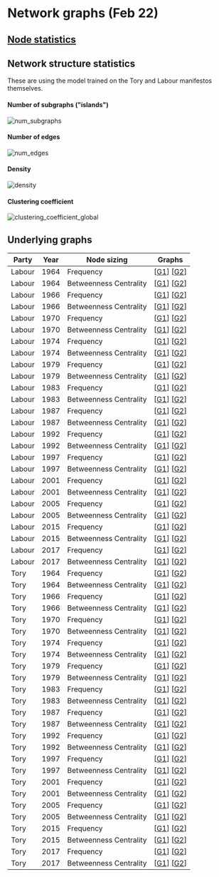 # Network graphs (Feb 22)

## [Node statistics](https://public.tableau.com/views/NodestatisticsforLabourandToryIdeographs/Nodestats-all-horizontal?:display_count=y&publish=yes&:origin=viz_share_link)

## Network structure statistics

These are using the model trained on the Tory and Labour manifestos themselves.

#### Number of subgraphs ("islands")

![num_subgraphs](%assets_url%/network_data/top100_manifestomodel_V2/plot.num_subgraphs.png)

#### Number of edges

![num_edges](%assets_url%/network_data/top100_manifestomodel_V2/plot.num_edges.png)

#### Density

![density](%assets_url%/network_data/top100_manifestomodel_V2/plot.density.png)

#### Clustering coefficient

![clustering_coefficient_global](%assets_url%/network_data/top100_manifestomodel_V2/plot.clustering_coefficient_global.png)

## Underlying graphs

| Party | Year | Node sizing | Graphs |
| ----- | ---- | ----------- | ------ |
| Labour | 1964 | Frequency | [[G1](%assets_url%/network_data/top100_manifestomodel_V2/graph_Labour_1964_G1.html)] [[G2](%assets_url%/network_data/top100_manifestomodel_V2/graph_Labour_1964_G2.html)] |
| Labour | 1964 | Betweenness Centrality | [[G1](%assets_url%/network_data/top100_manifestomodel_V2/graph_Labour_1964_G1_BC.html)] [[G2](%assets_url%/network_data/top100_manifestomodel_V2/graph_Labour_1964_G2_BC.html)] |
| Labour | 1966 | Frequency | [[G1](%assets_url%/network_data/top100_manifestomodel_V2/graph_Labour_1966_G1.html)] [[G2](%assets_url%/network_data/top100_manifestomodel_V2/graph_Labour_1966_G2.html)] |
| Labour | 1966 | Betweenness Centrality | [[G1](%assets_url%/network_data/top100_manifestomodel_V2/graph_Labour_1966_G1_BC.html)] [[G2](%assets_url%/network_data/top100_manifestomodel_V2/graph_Labour_1966_G2_BC.html)] |
| Labour | 1970 | Frequency | [[G1](%assets_url%/network_data/top100_manifestomodel_V2/graph_Labour_1970_G1.html)] [[G2](%assets_url%/network_data/top100_manifestomodel_V2/graph_Labour_1970_G2.html)] |
| Labour | 1970 | Betweenness Centrality | [[G1](%assets_url%/network_data/top100_manifestomodel_V2/graph_Labour_1970_G1_BC.html)] [[G2](%assets_url%/network_data/top100_manifestomodel_V2/graph_Labour_1970_G2_BC.html)] |
| Labour | 1974 | Frequency | [[G1](%assets_url%/network_data/top100_manifestomodel_V2/graph_Labour_1974_G1.html)] [[G2](%assets_url%/network_data/top100_manifestomodel_V2/graph_Labour_1974_G2.html)] |
| Labour | 1974 | Betweenness Centrality | [[G1](%assets_url%/network_data/top100_manifestomodel_V2/graph_Labour_1974_G1_BC.html)] [[G2](%assets_url%/network_data/top100_manifestomodel_V2/graph_Labour_1974_G2_BC.html)] |
| Labour | 1979 | Frequency | [[G1](%assets_url%/network_data/top100_manifestomodel_V2/graph_Labour_1979_G1.html)] [[G2](%assets_url%/network_data/top100_manifestomodel_V2/graph_Labour_1979_G2.html)] |
| Labour | 1979 | Betweenness Centrality | [[G1](%assets_url%/network_data/top100_manifestomodel_V2/graph_Labour_1979_G1_BC.html)] [[G2](%assets_url%/network_data/top100_manifestomodel_V2/graph_Labour_1979_G2_BC.html)] |
| Labour | 1983 | Frequency | [[G1](%assets_url%/network_data/top100_manifestomodel_V2/graph_Labour_1983_G1.html)] [[G2](%assets_url%/network_data/top100_manifestomodel_V2/graph_Labour_1983_G2.html)] |
| Labour | 1983 | Betweenness Centrality | [[G1](%assets_url%/network_data/top100_manifestomodel_V2/graph_Labour_1983_G1_BC.html)] [[G2](%assets_url%/network_data/top100_manifestomodel_V2/graph_Labour_1983_G2_BC.html)] |
| Labour | 1987 | Frequency | [[G1](%assets_url%/network_data/top100_manifestomodel_V2/graph_Labour_1987_G1.html)] [[G2](%assets_url%/network_data/top100_manifestomodel_V2/graph_Labour_1987_G2.html)] |
| Labour | 1987 | Betweenness Centrality | [[G1](%assets_url%/network_data/top100_manifestomodel_V2/graph_Labour_1987_G1_BC.html)] [[G2](%assets_url%/network_data/top100_manifestomodel_V2/graph_Labour_1987_G2_BC.html)] |
| Labour | 1992 | Frequency | [[G1](%assets_url%/network_data/top100_manifestomodel_V2/graph_Labour_1992_G1.html)] [[G2](%assets_url%/network_data/top100_manifestomodel_V2/graph_Labour_1992_G2.html)] |
| Labour | 1992 | Betweenness Centrality | [[G1](%assets_url%/network_data/top100_manifestomodel_V2/graph_Labour_1992_G1_BC.html)] [[G2](%assets_url%/network_data/top100_manifestomodel_V2/graph_Labour_1992_G2_BC.html)] |
| Labour | 1997 | Frequency | [[G1](%assets_url%/network_data/top100_manifestomodel_V2/graph_Labour_1997_G1.html)] [[G2](%assets_url%/network_data/top100_manifestomodel_V2/graph_Labour_1997_G2.html)] |
| Labour | 1997 | Betweenness Centrality | [[G1](%assets_url%/network_data/top100_manifestomodel_V2/graph_Labour_1997_G1_BC.html)] [[G2](%assets_url%/network_data/top100_manifestomodel_V2/graph_Labour_1997_G2_BC.html)] |
| Labour | 2001 | Frequency | [[G1](%assets_url%/network_data/top100_manifestomodel_V2/graph_Labour_2001_G1.html)] [[G2](%assets_url%/network_data/top100_manifestomodel_V2/graph_Labour_2001_G2.html)] |
| Labour | 2001 | Betweenness Centrality | [[G1](%assets_url%/network_data/top100_manifestomodel_V2/graph_Labour_2001_G1_BC.html)] [[G2](%assets_url%/network_data/top100_manifestomodel_V2/graph_Labour_2001_G2_BC.html)] |
| Labour | 2005 | Frequency | [[G1](%assets_url%/network_data/top100_manifestomodel_V2/graph_Labour_2005_G1.html)] [[G2](%assets_url%/network_data/top100_manifestomodel_V2/graph_Labour_2005_G2.html)] |
| Labour | 2005 | Betweenness Centrality | [[G1](%assets_url%/network_data/top100_manifestomodel_V2/graph_Labour_2005_G1_BC.html)] [[G2](%assets_url%/network_data/top100_manifestomodel_V2/graph_Labour_2005_G2_BC.html)] |
| Labour | 2015 | Frequency | [[G1](%assets_url%/network_data/top100_manifestomodel_V2/graph_Labour_2015_G1.html)] [[G2](%assets_url%/network_data/top100_manifestomodel_V2/graph_Labour_2015_G2.html)] |
| Labour | 2015 | Betweenness Centrality | [[G1](%assets_url%/network_data/top100_manifestomodel_V2/graph_Labour_2015_G1_BC.html)] [[G2](%assets_url%/network_data/top100_manifestomodel_V2/graph_Labour_2015_G2_BC.html)] |
| Labour | 2017 | Frequency | [[G1](%assets_url%/network_data/top100_manifestomodel_V2/graph_Labour_2017_G1.html)] [[G2](%assets_url%/network_data/top100_manifestomodel_V2/graph_Labour_2017_G2.html)] |
| Labour | 2017 | Betweenness Centrality | [[G1](%assets_url%/network_data/top100_manifestomodel_V2/graph_Labour_2017_G1_BC.html)] [[G2](%assets_url%/network_data/top100_manifestomodel_V2/graph_Labour_2017_G2_BC.html)] |
| Tory | 1964 | Frequency | [[G1](%assets_url%/network_data/top100_manifestomodel_V2/graph_Tory_1964_G1.html)] [[G2](%assets_url%/network_data/top100_manifestomodel_V2/graph_Tory_1964_G2.html)] |
| Tory | 1964 | Betweenness Centrality | [[G1](%assets_url%/network_data/top100_manifestomodel_V2/graph_Tory_1964_G1_BC.html)] [[G2](%assets_url%/network_data/top100_manifestomodel_V2/graph_Tory_1964_G2_BC.html)] |
| Tory | 1966 | Frequency | [[G1](%assets_url%/network_data/top100_manifestomodel_V2/graph_Tory_1966_G1.html)] [[G2](%assets_url%/network_data/top100_manifestomodel_V2/graph_Tory_1966_G2.html)] |
| Tory | 1966 | Betweenness Centrality | [[G1](%assets_url%/network_data/top100_manifestomodel_V2/graph_Tory_1966_G1_BC.html)] [[G2](%assets_url%/network_data/top100_manifestomodel_V2/graph_Tory_1966_G2_BC.html)] |
| Tory | 1970 | Frequency | [[G1](%assets_url%/network_data/top100_manifestomodel_V2/graph_Tory_1970_G1.html)] [[G2](%assets_url%/network_data/top100_manifestomodel_V2/graph_Tory_1970_G2.html)] |
| Tory | 1970 | Betweenness Centrality | [[G1](%assets_url%/network_data/top100_manifestomodel_V2/graph_Tory_1970_G1_BC.html)] [[G2](%assets_url%/network_data/top100_manifestomodel_V2/graph_Tory_1970_G2_BC.html)] |
| Tory | 1974 | Frequency | [[G1](%assets_url%/network_data/top100_manifestomodel_V2/graph_Tory_1974_G1.html)] [[G2](%assets_url%/network_data/top100_manifestomodel_V2/graph_Tory_1974_G2.html)] |
| Tory | 1974 | Betweenness Centrality | [[G1](%assets_url%/network_data/top100_manifestomodel_V2/graph_Tory_1974_G1_BC.html)] [[G2](%assets_url%/network_data/top100_manifestomodel_V2/graph_Tory_1974_G2_BC.html)] |
| Tory | 1979 | Frequency | [[G1](%assets_url%/network_data/top100_manifestomodel_V2/graph_Tory_1979_G1.html)] [[G2](%assets_url%/network_data/top100_manifestomodel_V2/graph_Tory_1979_G2.html)] |
| Tory | 1979 | Betweenness Centrality | [[G1](%assets_url%/network_data/top100_manifestomodel_V2/graph_Tory_1979_G1_BC.html)] [[G2](%assets_url%/network_data/top100_manifestomodel_V2/graph_Tory_1979_G2_BC.html)] |
| Tory | 1983 | Frequency | [[G1](%assets_url%/network_data/top100_manifestomodel_V2/graph_Tory_1983_G1.html)] [[G2](%assets_url%/network_data/top100_manifestomodel_V2/graph_Tory_1983_G2.html)] |
| Tory | 1983 | Betweenness Centrality | [[G1](%assets_url%/network_data/top100_manifestomodel_V2/graph_Tory_1983_G1_BC.html)] [[G2](%assets_url%/network_data/top100_manifestomodel_V2/graph_Tory_1983_G2_BC.html)] |
| Tory | 1987 | Frequency | [[G1](%assets_url%/network_data/top100_manifestomodel_V2/graph_Tory_1987_G1.html)] [[G2](%assets_url%/network_data/top100_manifestomodel_V2/graph_Tory_1987_G2.html)] |
| Tory | 1987 | Betweenness Centrality | [[G1](%assets_url%/network_data/top100_manifestomodel_V2/graph_Tory_1987_G1_BC.html)] [[G2](%assets_url%/network_data/top100_manifestomodel_V2/graph_Tory_1987_G2_BC.html)] |
| Tory | 1992 | Frequency | [[G1](%assets_url%/network_data/top100_manifestomodel_V2/graph_Tory_1992_G1.html)] [[G2](%assets_url%/network_data/top100_manifestomodel_V2/graph_Tory_1992_G2.html)] |
| Tory | 1992 | Betweenness Centrality | [[G1](%assets_url%/network_data/top100_manifestomodel_V2/graph_Tory_1992_G1_BC.html)] [[G2](%assets_url%/network_data/top100_manifestomodel_V2/graph_Tory_1992_G2_BC.html)] |
| Tory | 1997 | Frequency | [[G1](%assets_url%/network_data/top100_manifestomodel_V2/graph_Tory_1997_G1.html)] [[G2](%assets_url%/network_data/top100_manifestomodel_V2/graph_Tory_1997_G2.html)] |
| Tory | 1997 | Betweenness Centrality | [[G1](%assets_url%/network_data/top100_manifestomodel_V2/graph_Tory_1997_G1_BC.html)] [[G2](%assets_url%/network_data/top100_manifestomodel_V2/graph_Tory_1997_G2_BC.html)] |
| Tory | 2001 | Frequency | [[G1](%assets_url%/network_data/top100_manifestomodel_V2/graph_Tory_2001_G1.html)] [[G2](%assets_url%/network_data/top100_manifestomodel_V2/graph_Tory_2001_G2.html)] |
| Tory | 2001 | Betweenness Centrality | [[G1](%assets_url%/network_data/top100_manifestomodel_V2/graph_Tory_2001_G1_BC.html)] [[G2](%assets_url%/network_data/top100_manifestomodel_V2/graph_Tory_2001_G2_BC.html)] |
| Tory | 2005 | Frequency | [[G1](%assets_url%/network_data/top100_manifestomodel_V2/graph_Tory_2005_G1.html)] [[G2](%assets_url%/network_data/top100_manifestomodel_V2/graph_Tory_2005_G2.html)] |
| Tory | 2005 | Betweenness Centrality | [[G1](%assets_url%/network_data/top100_manifestomodel_V2/graph_Tory_2005_G1_BC.html)] [[G2](%assets_url%/network_data/top100_manifestomodel_V2/graph_Tory_2005_G2_BC.html)] |
| Tory | 2015 | Frequency | [[G1](%assets_url%/network_data/top100_manifestomodel_V2/graph_Tory_2015_G1.html)] [[G2](%assets_url%/network_data/top100_manifestomodel_V2/graph_Tory_2015_G2.html)] |
| Tory | 2015 | Betweenness Centrality | [[G1](%assets_url%/network_data/top100_manifestomodel_V2/graph_Tory_2015_G1_BC.html)] [[G2](%assets_url%/network_data/top100_manifestomodel_V2/graph_Tory_2015_G2_BC.html)] |
| Tory | 2017 | Frequency | [[G1](%assets_url%/network_data/top100_manifestomodel_V2/graph_Tory_2017_G1.html)] [[G2](%assets_url%/network_data/top100_manifestomodel_V2/graph_Tory_2017_G2.html)] |
| Tory | 2017 | Betweenness Centrality | [[G1](%assets_url%/network_data/top100_manifestomodel_V2/graph_Tory_2017_G1_BC.html)] [[G2](%assets_url%/network_data/top100_manifestomodel_V2/graph_Tory_2017_G2_BC.html)] |
